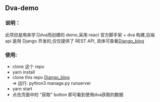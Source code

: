 ## Dva-demo

### 说明：
此项目是用来学习dva而创建的 demo,采用 react 官方脚手架 + dva 构建,后端 api 是用 Django
开发的,仅仅提供了 REST API, 具体可查看[Django_blog](https://github.com/licript/django_blog)

### 使用:
- clone 这个 repo
- yarn install
- clone this repo [Django_blog](https://github.com/licript/django_blog) <br>
    => 运行: python3 manage.py runserver
- yarn start 
- 点击页面中的 "获取" button 即可看到使用dva获取的数据

